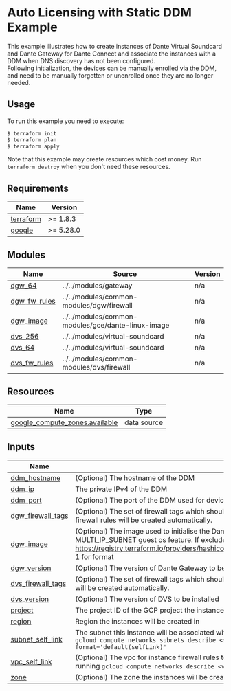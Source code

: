 <!-- Copyright 2024-2025 Audinate Pty Ltd and/or its licensors -->

# Auto Licensing with Static DDM Example

This example illustrates how to create instances of Dante Virtual Soundcard and Dante Gateway for Dante Connect and associate the instances with a DDM when DNS discovery has not been configured.  
Following initialization, the devices can be manually enrolled via the DDM, and need to be manually forgotten or unenrolled once they are no longer needed.

## Usage

To run this example you need to execute:

```bash
$ terraform init
$ terraform plan
$ terraform apply
```

Note that this example may create resources which cost money. Run `terraform destroy` when you don't need these resources.

<!-- BEGIN_TF_DOCS -->
## Requirements

| Name | Version |
|------|---------|
| <a name="requirement_terraform"></a> [terraform](#requirement\_terraform) | >= 1.8.3 |
| <a name="requirement_google"></a> [google](#requirement\_google) | >= 5.28.0 |

## Modules

| Name | Source | Version |
|------|--------|---------|
| <a name="module_dgw_64"></a> [dgw\_64](#module\_dgw\_64) | ../../modules/gateway | n/a |
| <a name="module_dgw_fw_rules"></a> [dgw\_fw\_rules](#module\_dgw\_fw\_rules) | ../../modules/common-modules/dgw/firewall | n/a |
| <a name="module_dgw_image"></a> [dgw\_image](#module\_dgw\_image) | ../../modules/common-modules/gce/dante-linux-image | n/a |
| <a name="module_dvs_256"></a> [dvs\_256](#module\_dvs\_256) | ../../modules/virtual-soundcard | n/a |
| <a name="module_dvs_64"></a> [dvs\_64](#module\_dvs\_64) | ../../modules/virtual-soundcard | n/a |
| <a name="module_dvs_fw_rules"></a> [dvs\_fw\_rules](#module\_dvs\_fw\_rules) | ../../modules/common-modules/dvs/firewall | n/a |

## Resources

| Name | Type |
|------|------|
| [google_compute_zones.available](https://registry.terraform.io/providers/hashicorp/google/latest/docs/data-sources/compute_zones) | data source |

## Inputs

| Name | Description | Type | Default | Required |
|------|-------------|------|---------|:--------:|
| <a name="input_ddm_hostname"></a> [ddm\_hostname](#input\_ddm\_hostname) | (Optional) The hostname of the DDM | `string` | `null` | no |
| <a name="input_ddm_ip"></a> [ddm\_ip](#input\_ddm\_ip) | The private IPv4 of the DDM | `string` | n/a | yes |
| <a name="input_ddm_port"></a> [ddm\_port](#input\_ddm\_port) | (Optional) The port of the DDM used for device communication | `string` | `null` | no |
| <a name="input_dgw_firewall_tags"></a> [dgw\_firewall\_tags](#input\_dgw\_firewall\_tags) | (Optional) The set of firewall tags which should be applied to the Dante Gateway instances. If excluded, firewall rules will be created automatically. | `set(string)` | `null` | no |
| <a name="input_dgw_image"></a> [dgw\_image](#input\_dgw\_image) | (Optional) The image used to initialise the Dante Gateway instances. This image must have the MULTI\_IP\_SUBNET guest os feature. If excluded, a new custom ubuntu image will be created. See https://registry.terraform.io/providers/hashicorp/google/latest/docs/resources/compute_instance#image-1 for format | `string` | `null` | no |
| <a name="input_dgw_version"></a> [dgw\_version](#input\_dgw\_version) | (Optional) The version of Dante Gateway to be installed | `string` | `null` | no |
| <a name="input_dvs_firewall_tags"></a> [dvs\_firewall\_tags](#input\_dvs\_firewall\_tags) | (Optional) The set of firewall tags which should be applied to the DVS instances. If excluded, firewall rules will be created automatically. | `set(string)` | `null` | no |
| <a name="input_dvs_version"></a> [dvs\_version](#input\_dvs\_version) | (Optional) The version of DVS to be installed | `string` | `null` | no |
| <a name="input_project"></a> [project](#input\_project) | The project ID of the GCP project the instances will be created in | `string` | n/a | yes |
| <a name="input_region"></a> [region](#input\_region) | Region the instances will be created in | `string` | n/a | yes |
| <a name="input_subnet_self_link"></a> [subnet\_self\_link](#input\_subnet\_self\_link) | The subnet this instance will be associated with. The subnet's self link can be determined by running `gcloud compute networks subnets describe <subnet_name> --region=<region_name> --format='default(selfLink)'` | `string` | n/a | yes |
| <a name="input_vpc_self_link"></a> [vpc\_self\_link](#input\_vpc\_self\_link) | (Optional) The vpc for instance firewall rules to be created in. The VPC self link can be determined by running `gcloud compute networks describe <vpc_name> --format='default(selfLink)` | `string` | `null` | no |
| <a name="input_zone"></a> [zone](#input\_zone) | (Optional) The zone the instances will be created in. If excluded, will select an available zone | `string` | `null` | no |
<!-- END_TF_DOCS -->
